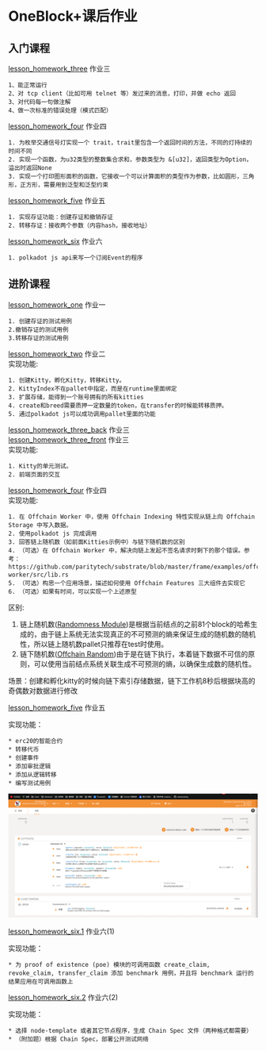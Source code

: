 # OneBlock+课后作业

## 入门课程
[lesson_homework_three](./Introduction/lesson_homework_three) 作业三

    1、能正常运行
    2、对 tcp client（比如可用 telnet 等）发过来的消息，打印，并做 echo 返回 
    3、对代码每一句做注解
    4、做一次标准的错误处理（模式匹配）

[lesson_homework_four](./Introduction/lesson_homework_four) 作业四
    
    1. 为枚举交通信号灯实现一个 trait，trait里包含一个返回时间的方法，不同的灯持续的时间不同
    2. 实现一个函数，为u32类型的整数集合求和，参数类型为 &[u32]，返回类型为Option，溢出时返回None
    3. 实现一个打印图形面积的函数，它接收一个可以计算面积的类型作为参数，比如圆形，三角形，正方形，需要用到泛型和泛型约束

[lesson_homework_five](./Introduction/lesson_homework_five) 作业五

    1. 实现存证功能：创建存证和撤销存证
    2. 转移存证：接收两个参数（内容hash，接收地址）

[lesson_homework_six](./Introduction/lesson_homework_six) 作业六

    1. polkadot js api来写一个订阅Event的程序

## 进阶课程
[lesson_homework_one](./Advanced/lesson_homework_one) 作业一

    1. 创建存证的测试用例
    2.撤销存证的测试用例
    3.转移存证的测试用例

[lesson_homework_two](./Advanced/lesson_homework_one) 作业二   
实现功能:

    1. 创建Kitty，孵化Kitty，转移Kitty。
    2. KittyIndex不在pallet中指定，而是在runtime里面绑定
    3. 扩展存储，能得到一个账号拥有的所有kitties
    4. create和breed需要质押一定数量的token，在transfer的时候能转移质押。
    5. 通过polkadot js可以成功调用pallet里面的功能

[lesson_homework_three_back](./Advanced/lesson_homework_one/pallets/kitties) 作业三   
[lesson_homework_three_front](./Advanced/lesson_homework_three) 作业三   
实现功能:

    1. Kitty的单元测试。
    2. 前端页面的交互

[lesson_homework_four](./Advanced/lesson_homework_one/pallets/kitties) 作业四   
实现功能:

    1. 在 Offchain Worker 中，使用 Offchain Indexing 特性实现从链上向 Offchain Storage 中写入数据。
    2. 使用polkadot js 完成调用
    3. 回答链上随机数（如前面Kitties示例中）与链下随机数的区别
    4. （可选）在 Offchain Worker 中，解决向链上发起不签名请求时剩下的那个错误。参考：https://github.com/paritytech/substrate/blob/master/frame/examples/offchain-worker/src/lib.rs
    5. （可选）构思一个应用场景，描述如何使用 Offchain Features 三大组件去实现它
    6. （可选）如果有时间，可以实现一个上述原型
区别:
1. 链上随机数([Randomness Module](https://docs.rs/pallet-randomness-collective-flip/3.0.0/pallet_randomness_collective_flip/))是根据当前结点的之前81个block的哈希生成的，由于链上系统无法实现真正的不可预测的熵来保证生成的随机数的随机性，所以链上随机数pallet只推荐在test时使用。
2. 链下随机数([Offchain Random](https://docs.rs/sp-io/6.0.0/sp_io/offchain/fn.random_seed.html))由于是在链下执行，本着链下数据不可信的原则，可以使用当前结点系统关联生成不可预测的熵，以确保生成数的随机性。

场景：创建和孵化kitty的时候向链下索引存储数据，链下工作机8秒后根据块高的奇偶数对数据进行修改   

[lesson_homework_five](./Advanced/lesson_homework_five/erc20) 作业五   

实现功能：

    * erc20的智能合约
    * 转移代币
    * 创建事件
    * 添加审批逻辑
    * 添加从逻辑转移
    * 编写测试用例
![图片](./Advanced/lesson_homework_five/images/img.png)

[lesson_homework_six.1](./Advanced/lesson_homework_one/pallets/poe/src) 作业六(1)

实现功能：

    * 为 proof of existence (poe) 模块的可调用函数 create_claim, revoke_claim, transfer_claim 添加 benchmark 用例，并且将 benchmark 运行的结果应用在可调用函数上

[lesson_homework_six.2](./Advanced/lesson_homework_six) 作业六(2)

实现功能：

    * 选择 node-template 或者其它节点程序，生成 Chain Spec 文件（两种格式都需要）
    * （附加题）根据 Chain Spec，部署公开测试网络